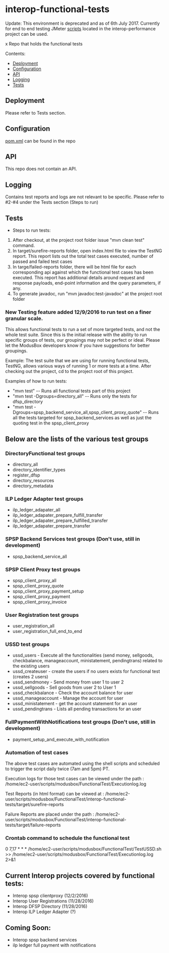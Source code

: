 # interop-functional-tests

Update: This environment is deprecated and as of 6th July 2017. Currently for end to end testing JMeter [scripts](https://github.com/LevelOneProject/interop-performance/tree/master/JMeter) located in the interop-performance project can be used.

x
Repo that holds the functional tests

Contents:

- [Deployment](#deployment)
- [Configuration](#configuration)
- [API](#api)
- [Logging](#logging)
- [Tests](#tests)

## Deployment

Please refer to Tests section.

## Configuration

[pom.xml](./pom.xml) can be found in the repo

## API

This repo does not contain an API.

## Logging

Contains test reports and logs are not relevant to be specific. Please refer to #2-#4 under the Tests section (Steps to run)

## Tests

- Steps to run tests:
1. After checkout, at the project root folder issue "mvn clean test" command.
2. In target/surefire-reports folder, open index.html file to view the TestNG report. This report lists out the total test cases executed, number of passed and failed test cases
3. In targe/failed-reports folder, there will be html file for each corresponding api against which the functional test cases has been executed. This report has additional details around request and response payloads, end-point information and the query parameters, if any.
4. To generate javadoc, run "mvn javadoc:test-javadoc" at the project root folder

### New Testing feature added 12/9/2016 to run test on a finer granular scale.  
This allows functional tests to run a set of more targeted tests, and not the whole test suite.
Since this is the initial release with the ability to run specific groups of tests,
our groupings may not be perfect or ideal.  Please let the ModusBox developers know
if you have suggestions for better groupings.

Example:
  The test suite that we are using for running functional tests, TestNG, allows various ways of running 1 or more tests at a time.
  After checking out the project, cd to the project root of this project.
  
  Examples of how to run tests:
  
  - "mvn test" -- Runs all functional tests part of this project
  - "mvn test -Dgroups=directory_all" -- Runs only the tests for dfsp_directory
  - "mvn test -Dgroups=spsp_backend_service_all,spsp_client_proxy_quote" -- Runs all the tests targeted for spsp_backend_services as well as just the quoting test in the spsp_client_proxy
  

## Below are the lists of the various test groups
  
### DirectoryFunctional test groups
* directory_all
* directory_identifier_types
* register_dfsp
* directory_resources
* directory_metadata

### ILP Ledger Adapter test groups
* ilp_ledger_adapater_all
* ilp_ledger_adapater_prepare_fulfill_transfer
* ilp_ledger_adapater_prepare_fulfilled_transfer
* ilp_ledger_adapater_prepare_transfer

### SPSP Backend Services test groups (Don't use, still in development)
* spsp_backend_service_all

### SPSP Client Proxy test groups
* spsp_client_proxy_all
* spsp_client_proxy_quote
* spsp_client_proxy_payment_setup
* spsp_client_proxy_payment
* spsp_client_proxy_invoice

### User Registration test groups
* user_registration_all
* user_registration_full_end_to_end

### USSD test groups
* ussd_users - Execute all the functionalities (send money, sellgoods, checkbalance, manageaccount, ministatement, pendingtrans) related to the existing users
* ussd_createuser - create the users if no users exists for functional test (creates 2 users)
* ussd_sendmoney - Send money from user 1 to user 2
* ussd_sellgoods - Sell goods from user 2 to User 1
* ussd_checkbalance - Check the account balance for user
* ussd_manageaccount - Manage the account for user
* ussd_ministatement - get the account statement for an user
* ussd_pendingtrans - Lists all pending transactions for an user

### FullPaymentWithNotifications test groups  (Don't use, still in development)
* payment_setup_and_execute_with_notification

### Automation of test cases

The above test cases are automated using the shell scripts and scheduled to trigger the script daily twice (7am and 5pm) PT.

Execution logs for those test cases can be viewed under the path : /home/ec2-user/scripts/modusbox/FunctionalTest/Executionlog.log

Test Reports (in html format) can be viewed at : /home/ec2-user/scripts/modusbox/FunctionalTest/interop-functional-tests/target/surefire-reports

Failure Reports are placed under the path : /home/ec2-user/scripts/modusbox/FunctionalTest/interop-functional-tests/target/failure-reports

### Crontab command to schedule the functional test

0 7,17 * * * /home/ec2-user/scripts/modusbox/FunctionalTest/TestUSSD.sh >> /home/ec2-user/scripts/modusbox/FunctionalTest/Executionlog.log 2>&1

## Current Interop projects covered by functional tests:
  - Interop spsp clientproxy   (12/2/2016)
  - Interop User Registrations (11/28/2016)
  - Interop DFSP Directory     (11/28/2016)
  - Interop ILP Ledger Adapter (?)

##
  
## Coming Soon:
  - Interop spsp backend services
  - ilp ledger full payment with notifications
